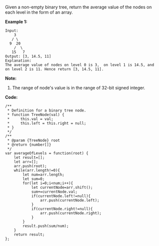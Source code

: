 Given a non-empty binary tree, return the average value of the nodes on each level in the form of an array.

**Example 1:**

	Input:
	    3
	   / \
	  9  20
	    /  \
	   15   7
	Output: [3, 14.5, 11]
	Explanation:
	The average value of nodes on level 0 is 3,  on level 1 is 14.5, and on level 2 is 11. Hence return [3, 14.5, 11].
**Note:**
1. The range of node's value is in the range of 32-bit signed integer.


**Code:**
	
	/**
	 * Definition for a binary tree node.
	 * function TreeNode(val) {
	 *     this.val = val;
	 *     this.left = this.right = null;
	 * }
	 */
	/**
	 * @param {TreeNode} root
	 * @return {number[]}
	 */
	var averageOfLevels = function(root) {
		let result=[];
		let arr=[];
		arr.push(root);
	    while(arr.length!=0){
	    	let num=arr.length;
	    	let sum=0;
	    	for(let i=0;i<num;i++){
	    		let currentNode=arr.shift();
	    		sum+=currentNode.val;
	    		if(currentNode.left!=null){
	    			arr.push(currentNode.left);
	    		}
	    		if(currentNode.right!=null){
	    			arr.push(currentNode.right);
	    		}
	    	}
	    	result.push(sum/num);
	    }
	    return result;
	};
